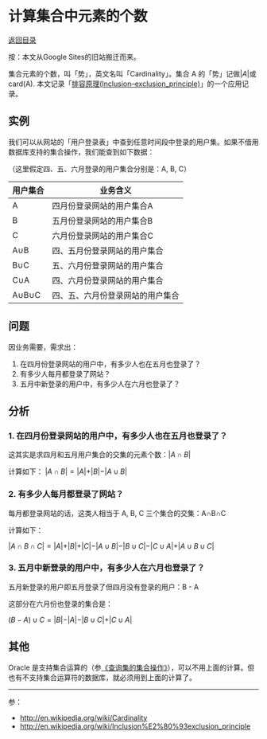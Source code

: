 # 计算集合中元素的个数

[返回目录](index.md)

按：本文从Google Sites的旧站搬迁而来。

集合元素的个数，叫「势」，英文名叫「Cardinality」。集合 A 的「势」记做$\vert A \vert$或 card(A). 本文记录「[排容原理(Inclusion–exclusion_principle)](https://zh.wikipedia.org/wiki/%E6%8E%92%E5%AE%B9%E5%8E%9F%E7%90%86)」的一个应用记录。

## 实例

我们可以从网站的「用户登录表」中查到任意时间段中登录的用户集。如果不借用数据库支持的集合操作，我们能查到如下数据：

（这里假定四、五、六月登录的用户集合分别是：A, B, C）

| 用户集合 | 业务含义 |
|-------|----------------------------------|
| A     | 四月份登录网站的用户集合A        |
| B     | 五月份登录网站的用户集合B        |
| C     | 六月份登录网站的用户集合C        |
| A∪B   | 四、五月份登录网站的用户集合     |
| B∪C   | 五、六月份登录网站的用户集合     |
| C∪A   | 四、六月份登录网站的用户集合     |
| A∪B∪C | 四、五、六月份登录网站的用户集合 |

## 问题

因业务需要，需求出：

1. 在四月份登录网站的用户中，有多少人也在五月也登录了？
1. 有多少人每月都登录了网站？
1. 五月中新登录的用户中，有多少人在六月也登录了？

## 分析

### 1. 在四月份登录网站的用户中，有多少人也在五月也登录了？

这其实是求四月和五月用户集合的交集的元素个数：$\vert A\cap B\vert$

计算如下：
$\vert A\cap B\vert=\vert A \vert + \vert B \vert-\vert A \cup B \vert$

### 2. 有多少人每月都登录了网站？

每月都登录网站的话，这类人相当于 A, B, C 三个集合的交集：A∩B∩C

计算如下：

$\vert A\cap B\cap C \vert = \vert A \vert + \vert B \vert + \vert C \vert - \vert A \cup B \vert - \vert B\cup C \vert - \vert C \cup A \vert + \vert A\cup B\cup C \vert$ 

### 3. 五月中新登录的用户中，有多少人在六月也登录了？

五月新登录的用户即五月登录了但四月没有登录的用户：B - A

这部分在六月份也登录的集合是：

$(B - A) \cup C = \vert B \vert - \vert A \vert - \vert B \cup C \vert + \vert C \cup A \vert$

## 其他

Oracle 是支持集合运算的（参[《查询集的集合操作》](https://sites.google.com/site/iridiumsite/it/database/operation-of-set)），可以不用上面的计算。但也有不支持集合运算符的数据库，就必须用到上面的计算了。

---

参：

* <http://en.wikipedia.org/wiki/Cardinality>
* <http://en.wikipedia.org/wiki/Inclusion%E2%80%93exclusion_principle>

<script>
MathJax = {
  tex: {
    inlineMath: [['$', '$'], ['\\(', '\\)']]
  }
};
</script>
<script id="MathJax-script" async
  src="https://cdn.jsdelivr.net/npm/mathjax@3/es5/tex-chtml.js">
</script>